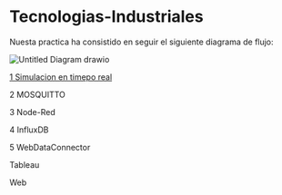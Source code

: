 # Tecnologias-Industriales

Nuesta practica ha consistido en seguir el siguiente diagrama de flujo:

![Untitled Diagram drawio](https://user-images.githubusercontent.com/95297676/144086919-31fb39c6-a845-4cae-bd86-884e7a79c3bd.png)

[1 Simulacion en timepo real](https://github.com/MasterIMH/Tecnologias-Industriales/tree/main/1%20Simulacion%20en%20timepo%20real/)

2 MOSQUITTO

3 Node-Red
 
4 InfluxDB

5 WebDataConnector

Tableau

Web




